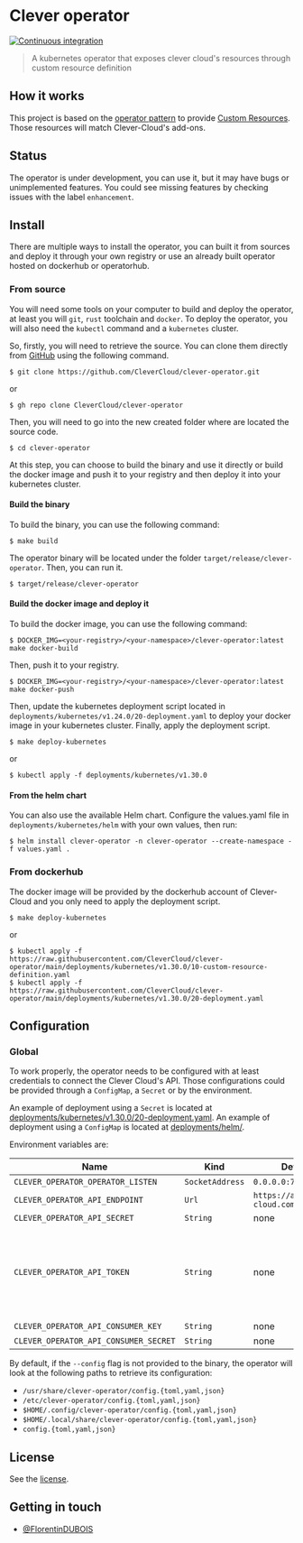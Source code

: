 # Clever operator

[![Continuous integration](https://github.com/CleverCloud/clever-operator/actions/workflows/ci.yml/badge.svg?branch=main)](https://github.com/CleverCloud/clever-operator/actions/workflows/ci.yml)

> A kubernetes operator that exposes clever cloud's resources through custom resource definition

## How it works

This project is based on the [operator pattern](https://kubernetes.io/docs/concepts/extend-kubernetes/operator/) to
provide [Custom Resources](https://kubernetes.io/docs/concepts/extend-kubernetes/api-extension/custom-resources/). Those
resources will match Clever-Cloud's add-ons.

## Status

The operator is under development, you can use it, but it may have bugs or unimplemented features. You could see missing
features by checking issues with the label `enhancement`.

## Install

There are multiple ways to install the operator, you can built it from sources and deploy it through your own registry
or use an already built operator hosted on dockerhub or operatorhub.

### From source

You will need some tools on your computer to build and deploy the operator, at least you will `git`, `rust` toolchain and
`docker`. To deploy the operator, you will also need the `kubectl` command and a `kubernetes` cluster.

So, firstly, you will need to retrieve the source. You can clone them directly from
[GitHub](https://github.com/CleverCloud/clever-operator) using the following command.

```
$ git clone https://github.com/CleverCloud/clever-operator.git
```
or
```
$ gh repo clone CleverCloud/clever-operator
```

Then, you will need to go into the new created folder where are located the source code.

```
$ cd clever-operator
```

At this step, you can choose to build the binary and use it directly or build the docker image and push it to your
registry and then deploy it into your kubernetes cluster.

#### Build the binary

To build the binary, you can use the following command:

```
$ make build
```

The operator binary will be located under the folder `target/release/clever-operator`. Then, you can run it.

```
$ target/release/clever-operator
```

#### Build the docker image and deploy it

To build the docker image, you can use the following command:

```
$ DOCKER_IMG=<your-registry>/<your-namespace>/clever-operator:latest make docker-build
```

Then, push it to your registry.

```
$ DOCKER_IMG=<your-registry>/<your-namespace>/clever-operator:latest make docker-push
```

Then, update the kubernetes deployment script located in `deployments/kubernetes/v1.24.0/20-deployment.yaml` to deploy
your docker image in your kubernetes cluster. Finally, apply the deployment script.

```
$ make deploy-kubernetes
```
or
```
$ kubectl apply -f deployments/kubernetes/v1.30.0
```

#### From the helm chart

You can also use the available Helm chart. Configure the values.yaml file in `deployments/kubernetes/helm` with your own values, then run:

```console
$ helm install clever-operator -n clever-operator --create-namespace -f values.yaml .
```

### From dockerhub

The docker image will be provided by the dockerhub account of Clever-Cloud and you only need to apply the deployment
script.

```
$ make deploy-kubernetes
```
or
```
$ kubectl apply -f https://raw.githubusercontent.com/CleverCloud/clever-operator/main/deployments/kubernetes/v1.30.0/10-custom-resource-definition.yaml
$ kubectl apply -f https://raw.githubusercontent.com/CleverCloud/clever-operator/main/deployments/kubernetes/v1.30.0/20-deployment.yaml
```

## Configuration

### Global

To work properly, the operator needs to be configured with at least credentials to connect the Clever Cloud's API. 
Those configurations could be provided through a `ConfigMap`, a `Secret` or by the environment.

An example of deployment using a `Secret` is located at [deployments/kubernetes/v1.30.0/20-deployment.yaml](./deployments/kubernetes/v1.30.0/20-deployment.yaml).
An example of deployment using a `ConfigMap` is located at [deployments/helm/](./deployments/kubernetes/helm/templates/configmap.yaml).

Environment variables are:

| Name                                  | Kind            | Default                        | Required | Description                                                       |
| ------------------------------------- | --------------- | ------------------------------ |----------|-------------------------------------------------------------------|
| `CLEVER_OPERATOR_OPERATOR_LISTEN`     | `SocketAddress` | `0.0.0.0:7080`                 | yes      |                                                                   |
| `CLEVER_OPERATOR_API_ENDPOINT`        | `Url`           | `https://api.clever-cloud.com` | yes      |                                                                   |
| `CLEVER_OPERATOR_API_SECRET`          | `String`        | none                           | false    |                                                                   |
| `CLEVER_OPERATOR_API_TOKEN`           | `String`        | none                           | yes      | if used alone, we assume that we are using oauthless auth backend |
| `CLEVER_OPERATOR_API_CONSUMER_KEY`    | `String`        | none                           | false    |                                                                   |
| `CLEVER_OPERATOR_API_CONSUMER_SECRET` | `String`        | none                           | false    |                                                                   |

By default, if the `--config` flag is not provided to the binary, the operator will look at the following paths to
retrieve its configuration:

- `/usr/share/clever-operator/config.{toml,yaml,json}`
- `/etc/clever-operator/config.{toml,yaml,json}`
- `$HOME/.config/clever-operator/config.{toml,yaml,json}`
- `$HOME/.local/share/clever-operator/config.{toml,yaml,json}`
- `config.{toml,yaml,json}`

## License

See the [license](LICENSE).

## Getting in touch

- [@FlorentinDUBOIS](https://twitter.com/FlorentinDUBOIS)
